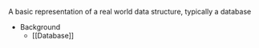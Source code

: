 A basic representation of a real world data structure, typically a database

- Background
	- [[Database]]